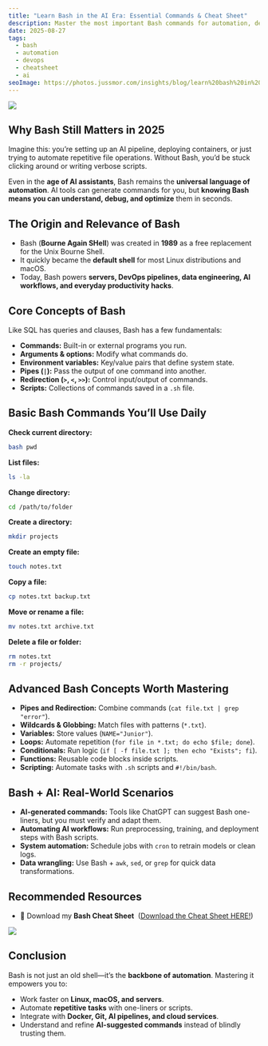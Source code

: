 ```yaml
---
title: "Learn Bash in the AI Era: Essential Commands & Cheat Sheet"
description: Master the most important Bash commands for automation, development, and AI workflows. Learn the basics, explore advanced shell scripting, and download our Bash Cheat Sheet to boost your productivity.
date: 2025-08-27
tags:
  - bash
  - automation
  - devops
  - cheatsheet
  - ai
seoImage: https://photos.jussmor.com/insights/blog/learn%20bash%20in%20the%20AI%20Era/image.webp
---
```



![](https://photos.jussmor.com/insights/blog/learn%20bash%20in%20the%20AI%20Era/image.webp)

 
## Why Bash Still Matters in 2025  

Imagine this: you’re setting up an AI pipeline, deploying containers, or just trying to automate repetitive file operations. Without Bash, you’d be stuck clicking around or writing verbose scripts.  

Even in the **age of AI assistants**, Bash remains the **universal language of automation**. AI tools can generate commands for you, but **knowing Bash means you can understand, debug, and optimize** them in seconds.  

##  The Origin and Relevance of Bash  

- Bash (**Bourne Again SHell**) was created in **1989** as a free replacement for the Unix Bourne Shell. 
- It quickly became the **default shell** for most Linux distributions and macOS.  
- Today, Bash powers **servers, DevOps pipelines, data engineering, AI workflows, and everyday productivity hacks**.  


##  Core Concepts of Bash  

Like SQL has queries and clauses, Bash has a few fundamentals:  

- **Commands:** Built-in or external programs you run.  
- **Arguments & options:** Modify what commands do.  
- **Environment variables:** Key/value pairs that define system state.  
- **Pipes (`|`):** Pass the output of one command into another.  
- **Redirection (`>`, `<`, `>>`):** Control input/output of commands.  
- **Scripts:** Collections of commands saved in a `.sh` file.  


## Basic Bash Commands You’ll Use Daily  

**Check current directory:**  

```bash
bash pwd 
```

**List files:**

```bash
ls -la
```

**Change directory:**

```bash
cd /path/to/folder
```

**Create a directory:**

```bash
mkdir projects
```

**Create an empty file:**

```bash
touch notes.txt
```

**Copy a file:**

```bash
cp notes.txt backup.txt
```

**Move or rename a file:**

```bash
mv notes.txt archive.txt
```

**Delete a file or folder:**

```bash
rm notes.txt
rm -r projects/
```

##  Advanced Bash Concepts Worth Mastering

- **Pipes and Redirection:** Combine commands (`cat file.txt | grep "error"`).
- **Wildcards & Globbing:** Match files with patterns (`*.txt`).
- **Variables:** Store values (`NAME="Junior"`).
- **Loops:** Automate repetition (`for file in *.txt; do echo $file; done`).
- **Conditionals:** Run logic (`if [ -f file.txt ]; then echo "Exists"; fi`).
- **Functions:** Reusable code blocks inside scripts.
- **Scripting:** Automate tasks with `.sh` scripts and `#!/bin/bash`.


## Bash + AI: Real-World Scenarios

- **AI-generated commands:** Tools like ChatGPT can suggest Bash one-liners, but you must verify and adapt them.
- **Automating AI workflows:** Run preprocessing, training, and deployment steps with Bash scripts.
- **System automation:** Schedule jobs with `cron` to retrain models or clean logs.
- **Data wrangling:** Use Bash + `awk`, `sed`, or `grep` for quick data transformations.

## Recommended Resources


- 📄 Download my **Bash Cheat Sheet**  ([Download the Cheat Sheet HERE!](https://photos.jussmor.com/insights/blog/Cheat%20sheet/BASH%201.pdf)) 

![](https://photos.jussmor.com/insights/blog/Cheat%20sheet/BASH%201.webp)

##  Conclusion

Bash is not just an old shell—it’s the **backbone of automation**. Mastering it empowers you to:

- Work faster on **Linux, macOS, and servers**.
- Automate **repetitive tasks** with one-liners or scripts.
- Integrate with **Docker, Git, AI pipelines, and cloud services**.
- Understand and refine **AI-suggested commands** instead of blindly trusting them.


